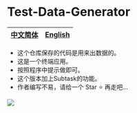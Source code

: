 # Test-Data-Generator
|[中文简体](https://github.com/zjx-kimi/Test-Data-Generator/tree/zh-cn-2.0)|[English](https://github.com/zjx-kimi/Test-Data-Generator/tree/en-2.0)|
|:-:|:-:|
- 这个仓库保存的代码是用来出数据的。
- 这是一个终端应用。
- 按照程序中提示做即可。
- 这个版本加上Subtask的功能。
- 作者编写不易，请给一个 Star ⭐ 再走吧...

![](https://komarev.com/ghpvc/?username=zjx-kimi-Test-Data-Generator&color=9513ed)
